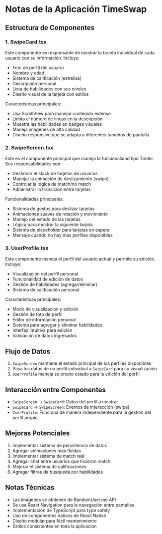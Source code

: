 # Notas de la Aplicación TimeSwap

## Estructura de Componentes

### 1. SwipeCard.tsx
Este componente es responsable de mostrar la tarjeta individual de cada usuario con su información. Incluye:
- Foto de perfil del usuario
- Nombre y edad
- Sistema de calificación (estrellas)
- Descripción personal
- Lista de habilidades con sus niveles
- Diseño visual de la tarjeta con estilos

Características principales:
- Usa ScrollView para manejar contenido extenso
- Limita el número de líneas en la descripción
- Muestra las habilidades en badges visuales
- Maneja imágenes de alta calidad
- Diseño responsive que se adapta a diferentes tamaños de pantalla

### 2. SwipeScreen.tsx
Este es el componente principal que maneja la funcionalidad tipo Tinder. Sus responsabilidades son:
- Gestionar el stack de tarjetas de usuarios
- Manejar la animación de deslizamiento (swipe)
- Controlar la lógica de match/no match
- Administrar la transición entre tarjetas

Funcionalidades principales:
- Sistema de gestos para deslizar tarjetas
- Animaciones suaves de rotación y movimiento
- Manejo del estado de las tarjetas
- Lógica para mostrar la siguiente tarjeta
- Sistema de placeholder para tarjetas en espera
- Mensaje cuando no hay más perfiles disponibles

### 3. UserProfile.tsx
Este componente maneja el perfil del usuario actual y permite su edición. Incluye:
- Visualización del perfil personal
- Funcionalidad de edición de datos
- Gestión de habilidades (agregar/eliminar)
- Sistema de calificación personal

Características principales:
- Modo de visualización y edición
- Gestión de foto de perfil
- Editor de información personal
- Sistema para agregar y eliminar habilidades
- Interfaz intuitiva para edición
- Validación de datos ingresados

## Flujo de Datos
1. `SwipeScreen` mantiene el estado principal de los perfiles disponibles
2. Pasa los datos de un perfil individual a `SwipeCard` para su visualización
3. `UserProfile` maneja su propio estado para la edición del perfil

## Interacción entre Componentes
- `SwipeScreen` → `SwipeCard`: Datos del perfil a mostrar
- `SwipeCard` → `SwipeScreen`: Eventos de interacción (swipe)
- `UserProfile`: Funciona de manera independiente para la gestión del perfil propio

## Mejoras Potenciales
1. Implementar sistema de persistencia de datos
2. Agregar animaciones más fluidas
3. Implementar sistema de match real
4. Agregar chat entre usuarios que hicieron match
5. Mejorar el sistema de calificaciones
6. Agregar filtros de búsqueda por habilidades

## Notas Técnicas
- Las imágenes se obtienen de RandomUser.me API
- Se usa React Navigation para la navegación entre pantallas
- Implementación de TypeScript para type safety
- Uso de componentes nativos de React Native
- Diseño modular para fácil mantenimiento
- Estilos consistentes en toda la aplicación 